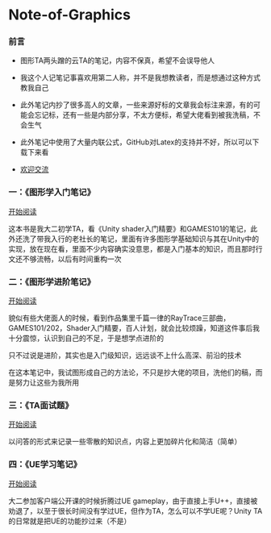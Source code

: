# Note-of-Graphics

### 前言

- 图形TA两头蹭的云TA的笔记，内容不保真，希望不会误导他人
- 我这个人记笔记事喜欢用第二人称，并不是我想教读者，而是想通过这种方式教我自己
- 此外笔记内抄了很多高人的文章，一些来源好标的文章我会标注来源，有的可能会忘记标，还有一些是内部分享，不太方便标，希望大佬看到被我洗稿，不会生气
- 此外笔记中使用了大量内联公式，GitHub对Latex的支持并不好，所以可以下载下来看

- [欢迎交流](https://github.com/Reuben-Sun) 

### 一：《图形学入门笔记》

[开始阅读](https://github.com/Reuben-Sun/Note-of-Graphics/blob/main/%E5%9B%BE%E5%BD%A2%E5%AD%A6%E5%85%A5%E9%97%A8%E7%AC%94%E8%AE%B0.md#%E8%AE%A1%E7%AE%97%E6%9C%BA%E5%9B%BE%E5%BD%A2%E5%AD%A6)

这本书是我大二初学TA，看《Unity shader入门精要》和GAMES101的笔记，此外还洗了带我入行的老社长的笔记，里面有许多图形学基础知识与其在Unity中的实现，放在现在看，里面不少内容确实没意思，都是入门基本的知识，而且那时行文还不够流畅，以后有时间重构一次

### 二：《图形学进阶笔记》

[开始阅读](https://github.com/Reuben-Sun/Note-of-Graphics/blob/main/%E5%9B%BE%E5%BD%A2%E5%AD%A6%E8%BF%9B%E9%98%B6%E7%AC%94%E8%AE%B0.md#%E5%9B%BE%E5%BD%A2%E5%AD%A6%E8%BF%9B%E9%98%B6%E7%AC%94%E8%AE%B0)

貌似有些大佬面人的时候，看到作品集里千篇一律的RayTrace三部曲，GAMES101/202，Shader入门精要，百人计划，就会比较烦躁，知道这件事后我十分震惊，认识到自己的不足，于是想学点进阶的

只不过说是进阶，其实也是入门级知识，远远谈不上什么高深、前沿的技术

在这本笔记中，我试图形成自己的方法论，不只是抄大佬的项目，洗他们的稿，而是努力让这些为我所用

### 三：《TA面试题》

[开始阅读](https://github.com/Reuben-Sun/Note-of-Graphics/blob/main/TA%E9%9D%A2%E8%AF%95%E9%A2%98.md#ta%E9%9D%A2%E8%AF%95%E9%A2%98)

以问答的形式来记录一些零散的知识点，内容上更加碎片化和简洁（简单）

### 四：《UE学习笔记》

[开始阅读](https://github.com/Reuben-Sun/Note-of-Graphics/blob/main/UE%E5%AD%A6%E4%B9%A0%E7%AC%94%E8%AE%B0.md#ue%E5%AD%A6%E4%B9%A0%E7%AC%94%E8%AE%B0)

大二参加客户端公开课的时候折腾过UE gameplay，由于直接上手U++，直接被劝退了，以至于很长时间没有学过UE，但作为TA，怎么可以不学UE呢？Unity TA的日常就是把UE的功能抄过来（不是）
